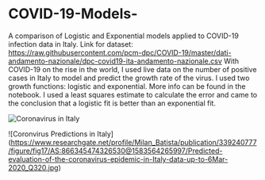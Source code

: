 # COVID-19-Models-
A comparison of Logistic and Exponential models applied to COVID-19 infection data in Italy. 
Link for dataset: https://raw.githubusercontent.com/pcm-dpc/COVID-19/master/dati-andamento-nazionale/dpc-covid19-ita-andamento-nazionale.csv
With COVID-19 on the rise in the world, I used live data on the number of positive cases in Italy to model 
and predict the growth rate of the virus. I used two growth functions: logistic and exponential. More info can be found in the 
notebook. 
I used a least squares estimate to calculate the error and came to the conclusion that a logistic fit is better than 
an exponential fit. 

![Coronavirus in Italy](https://upload.wikimedia.org/wikipedia/commons/thumb/2/26/COVID-19_Outbreak_Cases_in_Italy_%28Density%29.svg/440px-COVID-19_Outbreak_Cases_in_Italy_%28Density%29.svg.png)

![Coronvirus Predictions in Italy] (https://www.researchgate.net/profile/Milan_Batista/publication/339240777/figure/fig17/AS:866345474326530@1583564265997/Predicted-evaluation-of-the-coronavirus-epidemic-in-Italy-data-up-to-6Mar-2020_Q320.jpg)
